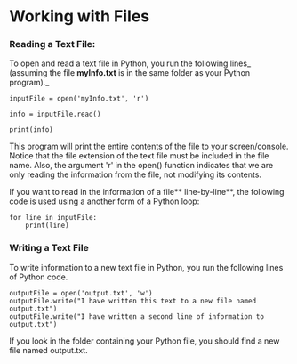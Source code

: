 # Working with Files

### Reading a Text File:

To open and read a text file in Python, you run the following lines_ \(assuming the file  **myInfo.txt** is in the same folder as your Python program\)._

```
inputFile = open('myInfo.txt', 'r')

info = inputFile.read()

print(info)
```

This program will print the entire contents of the file to your screen/console.  Notice that the file extension of the text file must be included in the file name.  Also, the argument 'r' in the open\(\) function indicates that we are only reading the information from the file, not modifying its contents.

If you want to read in the information of a file** line-by-line**, the following code is used using a another form of a Python loop:

```
for line in inputFile:
    print(line)
```

### Writing a Text File

To write information to a new text file in Python, you run the following lines of Python code.

```
outputFile = open('output.txt', 'w')
outputFile.write("I have written this text to a new file named output.txt")
outputFile.write("I have written a second line of information to output.txt")
```

If you look in the folder containing your Python file, you should find a new file named output.txt.

